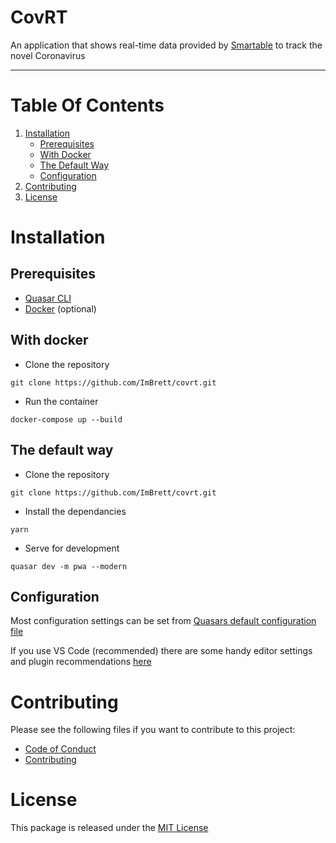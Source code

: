 # CovRT

An application that shows real-time data provided by [Smartable](https://smartable.ai) to track the novel Coronavirus

---
# Table Of Contents
1. [Installation](#installation)
    + [Prerequisites](#prerequisites)
    + [With Docker](#with-docker)
    + [The Default Way](#the-default-way)
    + [Configuration](#configuration)
5. [Contributing](#contributing)
6. [License](#license)

# Installation
## Prerequisites
* [Quasar CLI](https://quasar.dev/quasar-cli/installation)
* [Docker](https://www.docker.com/get-started) (optional)

## With docker
* Clone the repository
```shell
git clone https://github.com/ImBrett/covrt.git
```

* Run the container
```shell
docker-compose up --build
```

## The default way
* Clone the repository
```shell
git clone https://github.com/ImBrett/covrt.git
```

* Install the dependancies
```shell
yarn
```

* Serve for development
```shell
quasar dev -m pwa --modern
```

## Configuration
Most configuration settings can be set from [Quasars default configuration file](./quasar.conf.js)

If you use VS Code (recommended) there are some handy editor settings and plugin recommendations [here](https://quasar.dev/start/vs-code-configuration)

# Contributing
Please see the following files if you want to contribute to this project:
* [Code of Conduct](CODE_OF_CONDUCT.md)
* [Contributing](CONTRIBUTING.md)

# License
This package is released under the [MIT License](LICENSE)
